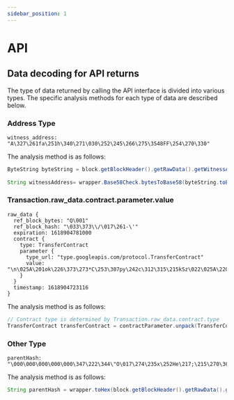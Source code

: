 ```yaml
---
sidebar_position: 1
---
```


# API

## Data decoding for API returns

The type of data returned by calling the API interface is divided into various types. The specific analysis methods for each type of data are described below.

### Address Type

```shell
witness_address: "A\327\261fa\251h\340\271\030\252\245\266\275\3548FF\254\270\330"
```

The analysis method is as follows:

```java
ByteString byteString = block.getBlockHeader().getRawData().getWitnessAddress();
        
String witnessAddress= wrapper.Base58Check.bytesToBase58(byteString.toByteArray());
```

### Transaction.raw_data.contract.parameter.value

```shell
raw_data {
  ref_block_bytes: "Q\001"
  ref_block_hash: "\033\373\\/\017\261-\'"
  expiration: 1618904781000
  contract {
    type: TransferContract
    parameter {
      type_url: "type.googleapis.com/protocol.TransferContract"
      value: "\n\025A\201ok\226\373\273*C\253\307py\242c\312\315\215kSz\022\025A\220S{\226\371R3\247\\\310\246\036\311\237\270\267\f\214\036O\030\300\204="
    }
  }
  timestamp: 1618904723116
}
```

The analysis method is as follows:

```java
// Contract type is determined by Transaction.raw_data.contract.type 
TransferContract transferContract = contractParameter.unpack(TransferContract.class);
```

### Other Type

```shell
parentHash: "\000\000\000\000\000\347\222\344\"O\017\274\235x\252He\217;\215\270\361v\362\276\037rg\312{yl"
```

The analysis method is as follows:

```java
String parentHash = wrapper.toHex(block.getBlockHeader().getRawData().getParentHash());
```